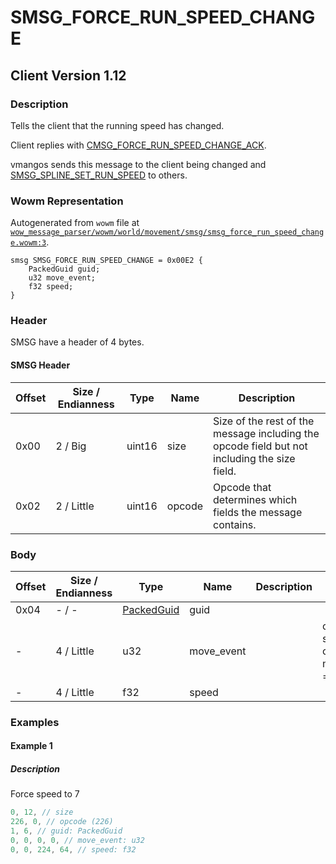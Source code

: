# SMSG_FORCE_RUN_SPEED_CHANGE

## Client Version 1.12

### Description

Tells the client that the running speed has changed.

Client replies with [CMSG_FORCE_RUN_SPEED_CHANGE_ACK](./cmsg_force_run_speed_change_ack.md).

vmangos sends this message to the client being changed and [SMSG_SPLINE_SET_RUN_SPEED](./smsg_spline_set_run_speed.md) to others.

### Wowm Representation

Autogenerated from `wowm` file at [`wow_message_parser/wowm/world/movement/smsg/smsg_force_run_speed_change.wowm:3`](https://github.com/gtker/wow_messages/tree/main/wow_message_parser/wowm/world/movement/smsg/smsg_force_run_speed_change.wowm#L3).
```rust,ignore
smsg SMSG_FORCE_RUN_SPEED_CHANGE = 0x00E2 {
    PackedGuid guid;
    u32 move_event;
    f32 speed;
}
```
### Header

SMSG have a header of 4 bytes.

#### SMSG Header

| Offset | Size / Endianness | Type   | Name   | Description |
| ------ | ----------------- | ------ | ------ | ----------- |
| 0x00   | 2 / Big           | uint16 | size   | Size of the rest of the message including the opcode field but not including the size field.|
| 0x02   | 2 / Little        | uint16 | opcode | Opcode that determines which fields the message contains.|

### Body

| Offset | Size / Endianness | Type | Name | Description | Comment |
| ------ | ----------------- | ---- | ---- | ----------- | ------- |
| 0x04 | - / - | [PackedGuid](../spec/packed-guid.md) | guid |  |  |
| - | 4 / Little | u32 | move_event |  | cmangos/mangoszero/vmangos: set to 0<br/>cmangos/mangoszero/vmangos: moveEvent, NUM_PMOVE_EVTS = 0x39 |
| - | 4 / Little | f32 | speed |  |  |

### Examples

#### Example 1

##### Description

Force speed to 7

```c
0, 12, // size
226, 0, // opcode (226)
1, 6, // guid: PackedGuid
0, 0, 0, 0, // move_event: u32
0, 0, 224, 64, // speed: f32
```
